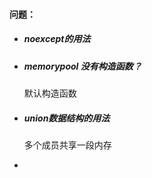 #### 问题：

* ##### noexcept的用法

* ##### memorypool 没有构造函数？

  默认构造函数

* ##### union数据结构的用法

  多个成员共享一段内存

* 